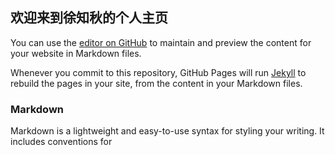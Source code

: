 ##  欢迎来到徐知秋的个人主页

You can use the [editor on GitHub](https://github.com/xuzhiqiu19/xuzhiqiu19.github.io/edit/master/README.md) to maintain and preview the content for your website in Markdown files.

Whenever you commit to this repository, GitHub Pages will run [Jekyll](https://jekyllrb.com/) to rebuild the pages in your site, from the content in your Markdown files.

### Markdown

Markdown is a lightweight and easy-to-use syntax for styling your writing. It includes conventions for



